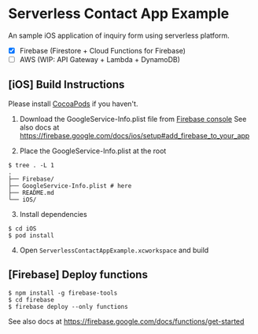 # Serverless Contact App Example

An sample iOS application of inquiry form using serverless platform.

- [x] Firebase (Firestore + Cloud Functions for Firebase)
- [ ] AWS (WIP: API Gateway + Lambda + DynamoDB)

## [iOS] Build Instructions

Please install [CocoaPods](https://guides.cocoapods.org/using/getting-started.html) if you haven't.

1. Download the GoogleService-Info.plist file from [Firebase console](https://console.firebase.google.com)
See also docs at https://firebase.google.com/docs/ios/setup#add_firebase_to_your_app

2. Place the GoogleService-Info.plist at the root

```
$ tree . -L 1
.
├── Firebase/
├── GoogleService-Info.plist # here
├── README.md
└── iOS/
```

3. Install dependencies

```
$ cd iOS
$ pod install
```

4. Open `ServerlessContactAppExample.xcworkspace` and build

## [Firebase] Deploy functions

```
$ npm install -g firebase-tools
$ cd firebase
$ firebase deploy --only functions
```

See also docs at https://firebase.google.com/docs/functions/get-started
